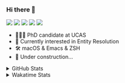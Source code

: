 ### Hi there 👋

[![](https://img.shields.io/badge/-Email-325180?logo=maildotru&logoColor=white&style=flat-square)](mailto:wang@tianshu.me)
[![](https://img.shields.io/badge/-GitHub-black?logo=GitHub&style=flat-square)](https://github.com/tshu-w)
[![](https://img.shields.io/badge/-Telegram-26a5e4?labelColor=fafafa&logo=telegram&style=flat-square)](https://t.me/tshu_w) 
[![](https://img.shields.io/badge/-Twitter-1da1f2?logo=Twitter&logoColor=white&style=flat-square)](https://twitter.com/tshu_w)
[![](https://komarev.com/ghpvc/?username=tshu-w&color=blueviolet&style=flat-square)]()



- 🧑🏻‍🎓 PhD candidate at UCAS
- 🔭 Currently interested in Entity Resolution
- 🛠 macOS & Emacs & ZSH
- 🚧 Under construction...

<details>

<summary>GitHub Stats</summary>

![Tianshu's GitHub stats](https://github-readme-stats.vercel.app/api?username=tshu-w&show_icons=true&theme=buefy&count_private=true)
  
</details>


<details>
  <summary>Wakatime Stats</summary>

  Currently, files accessed by tramp cannot be tracked by wakatime, see https://github.com/wakatime/wakatime-mode/issues/27
  <br>
  
<!--START_SECTION:waka-->
**I'm an Early 🐤** 

```text
🌞 Morning    53 commits     █████░░░░░░░░░░░░░░░░░░░░   20.0% 
🌆 Daytime    151 commits    ██████████████░░░░░░░░░░░   56.98% 
🌃 Evening    55 commits     █████░░░░░░░░░░░░░░░░░░░░   20.75% 
🌙 Night      6 commits      ░░░░░░░░░░░░░░░░░░░░░░░░░   2.26%

```
📅 **I'm Most Productive on Monday** 

```text
Monday       62 commits     █████░░░░░░░░░░░░░░░░░░░░   23.4% 
Tuesday      39 commits     ███░░░░░░░░░░░░░░░░░░░░░░   14.72% 
Wednesday    16 commits     █░░░░░░░░░░░░░░░░░░░░░░░░   6.04% 
Thursday     13 commits     █░░░░░░░░░░░░░░░░░░░░░░░░   4.91% 
Friday       38 commits     ███░░░░░░░░░░░░░░░░░░░░░░   14.34% 
Saturday     53 commits     █████░░░░░░░░░░░░░░░░░░░░   20.0% 
Sunday       44 commits     ████░░░░░░░░░░░░░░░░░░░░░   16.6%

```


📊 **This Week I Spent My Time On** 

```text
💬 Programming Languages: 
Org                      7 hrs 9 mins        ██████████░░░░░░░░░░░░░░░   41.81% 
Emacs Lisp               6 hrs 11 mins       █████████░░░░░░░░░░░░░░░░   36.15% 
sh                       3 hrs 17 mins       ████░░░░░░░░░░░░░░░░░░░░░   19.2% 
Other                    15 mins             ░░░░░░░░░░░░░░░░░░░░░░░░░   1.49% 
Python                   13 mins             ░░░░░░░░░░░░░░░░░░░░░░░░░   1.35%

🔥 Editors: 
Emacs                    13 hrs 49 mins      ████████████████████░░░░░   80.8% 
Zsh                      3 hrs 17 mins       ████░░░░░░░░░░░░░░░░░░░░░   19.2%

🐱‍💻 Projects: 
Unknown Project          7 hrs 15 mins       ██████████░░░░░░░░░░░░░░░   42.39% 
emacs                    5 hrs 28 mins       ████████░░░░░░░░░░░░░░░░░   31.98% 
Terminal                 2 hrs 53 mins       ████░░░░░░░░░░░░░░░░░░░░░   16.91% 
toy-project              21 mins             ░░░░░░░░░░░░░░░░░░░░░░░░░   2.07% 
Org                      17 mins             ░░░░░░░░░░░░░░░░░░░░░░░░░   1.75%

💻 Operating System: 
Mac                      17 hrs 4 mins       █████████████████████████   99.8% 
Linux                    2 mins              ░░░░░░░░░░░░░░░░░░░░░░░░░   0.2%

```

**I Mostly Code in Python** 

```text
Python                   6 repos             ████████░░░░░░░░░░░░░░░░░   31.58% 
JavaScript               3 repos             ████░░░░░░░░░░░░░░░░░░░░░   15.79% 
HTML                     2 repos             ██░░░░░░░░░░░░░░░░░░░░░░░   10.53% 
Emacs Lisp               2 repos             ██░░░░░░░░░░░░░░░░░░░░░░░   10.53% 
TeX                      2 repos             ██░░░░░░░░░░░░░░░░░░░░░░░   10.53%

```



 Last Updated on 15/11/2021
<!--END_SECTION:waka-->
</details>
